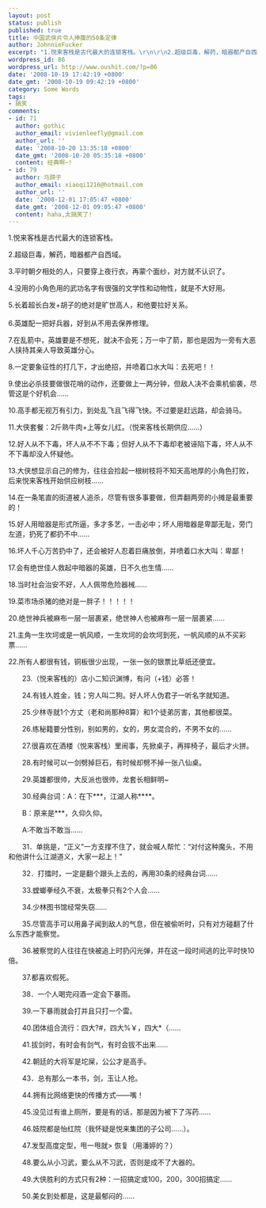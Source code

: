```yaml
---
layout: post
status: publish
published: true
title: 中国武侠片令人捧腹的50条定律
author: JohnnieFucker
excerpt: "1.悦来客栈是古代最大的连锁客栈。\r\n\r\n2.超级巨毒，解药，暗器都产自西域。\r\n\r\n3.平时朝夕相处的人，只要穿上夜行衣，再蒙个面纱，对方就不认识了。\r\n\r\n4.没用的小角色用的武功名字有很强的文学性和动物性，就是不大好用。\r\n\r\n5.长着超长白发+胡子的绝对是旷世高人，和他要拉好关系。\r\n"
wordpress_id: 86
wordpress_url: http://www.oushit.com/?p=86
date: '2008-10-19 17:42:19 +0800'
date_gmt: '2008-10-19 09:42:19 +0800'
category: Some Words
tags:
- 搞笑
comments:
- id: 71
  author: gothic
  author_email: vivienleefly@gmail.com
  author_url: ''
  date: '2008-10-20 13:35:18 +0800'
  date_gmt: '2008-10-20 05:35:18 +0800'
  content: 经典啊~!
- id: 79
  author: 马蹄子
  author_email: xiaoqi1216@hotmail.com
  author_url: ''
  date: '2008-12-01 17:05:47 +0800'
  date_gmt: '2008-12-01 09:05:47 +0800'
  content: haha,太搞笑了!
---
```

<p>1.悦来客栈是古代最大的连锁客栈。</p>
<p>2.超级巨毒，解药，暗器都产自西域。</p>
<p>3.平时朝夕相处的人，只要穿上夜行衣，再蒙个面纱，对方就不认识了。</p>
<p>4.没用的小角色用的武功名字有很强的文学性和动物性，就是不大好用。</p>
<p>5.长着超长白发+胡子的绝对是旷世高人，和他要拉好关系。<br />
<!--break--><a id="more-86"></a><br />
6.英雄配一把好兵器，好到从不用去保养修理。</p>
<p>7.在乱箭中，英雄要是不想死，就决不会死；万一中了箭，那也是因为一旁有大恶人挟持其亲人导致英雄分心。</p>
<p>8.一定要象征性的打几下，才出绝招，并喷着口水大叫：去死吧！！</p>
<p>9.使出必杀技要做很花哨的动作，还要做上一两分钟，但敌人决不会乘机偷袭，尽管这是个好机会……</p>
<p>10.高手都无视万有引力，到处乱飞且飞得飞快。不过要是赶远路，却会骑马。</p>
<p>11.大侠套餐：2斤熟牛肉+上等女儿红。（悦来客栈长期供应……）</p>
<p>12.好人从不下毒，坏人从不不下毒；但好人从不下毒却老被诬陷下毒，坏人从不不下毒却没人怀疑他。</p>
<p>13.大侠想显示自己的修为，往往会捡起一根树枝将不知天高地厚的小角色打败，后来悦来客栈开始供应树枝……</p>
<p>14.在一条笔直的街道被人追杀，尽管有很多事要做，但弄翻两旁的小摊是最重要的！</p>
<p>15.好人用暗器是形式所逼，多才多艺，一击必中；坏人用暗器是卑鄙无耻，旁门左道，扔死了都扔不中……</p>
<p>16.坏人千心万苦扔中了，还会被好人忍着巨痛放倒，并喷着口水大叫：卑鄙！</p>
<p>17.会有绝世佳人救起中暗器的英雄，日不久也生情……</p>
<p>18.当时社会治安不好，人人佩带危险器械……</p>
<p>19.菜市场杀猪的绝对是一胖子！！！！！</p>
<p>20.绝世神兵被麻布一层一层裹紧，绝世神人也被麻布一层一层裹紧……</p>
<p>21.主角一生坎坷或是一帆风顺，一生坎坷的会坎坷到死，一帆风顺的从不买彩票……</p>
<p>22.所有人都很有钱，铜板很少出现，一张一张的银票比草纸还便宜。</p>
<p>　　23.（悦来客栈的）店小二知识渊博，有问（+钱）必答！</p>
<p>　　24.有钱人姓金，钱；穷人叫二狗。好人坏人伪君子一听名字就知道。</p>
<p>　　25.少林寺就1个方丈（老和尚那种8算）和1个徒弟厉害，其他都很菜。</p>
<p>　　26.练秘籍要分性别，别如男的，女的，男女混合的，不男不女的……</p>
<p>　　27.很喜欢在酒楼（悦来客栈）里闹事，先掀桌子，再摔椅子，最后才火拼。</p>
<p>　　28.有时候可以一剑劈掉巨石，有时候却劈不掉一张八仙桌。</p>
<p>　　29.英雄都很帅，大反派也很帅，龙套长相鲜明~</p>
<p>　　30.经典台词：A：在下***，江湖人称****。</p>
<p>　　B：原来是***，久仰久仰。</p>
<p>　　A:不敢当不敢当……</p>
<p>　　31．单挑是，“正义”一方支撑不住了，就会喊人帮忙：“对付这种魔头，不用和他讲什么江湖道义，大家一起上！”</p>
<p>　　32．打擂时，一定是翻个跟头上去的，再用30条的经典台词……</p>
<p>　　33.螳螂拳经久不衰，太极拳只有2个人会……</p>
<p>　　34.少林图书馆经常失窃……</p>
<p>　　35.尽管高手可以用鼻子闻到敌人的气息，但在被偷听时，只有对方碰翻了什么东西才能察觉。</p>
<p>　　36.被察觉的人往往在快被追上时扔闪光弹，并在这一段时间逃的比平时快10倍。</p>
<p>　　37.都喜欢假死。</p>
<p>　　38．一个人喝完闷酒一定会下暴雨。</p>
<p>　　39.一下暴雨就会打并且只打一个雷。</p>
<p>　　40.团体组合流行：四大?#，四大%￥，四大*（……</p>
<p>　　41.拔剑时，有时会有剑气，有时会拔不出来……</p>
<p>　　42.朝廷的大将军是坨屎，公公才是高手。</p>
<p>　　43．总有那么一本书，剑，玉让人抢。</p>
<p>　　44.拥有比网络更快的传播方式――嘴！</p>
<p>　　45.没见过有谁上厕所，要是有的话，那是因为被下了泻药……</p>
<p>　　46.妓院都是怡红院（我怀疑是悦来集团的子公司……）。</p>
<p>　　47.发型高度定型，甩一甩就> 恢复（用潘婷的？）</p>
<p>　　48.要么从小习武，要么从不习武，否则是成不了大器的。</p>
<p>　　49.大侠胜利的方式只有2种：一招搞定或100，200，300招搞定……</p>
<p>　　50.美女到处都是，这是最郁闷的……</p>
